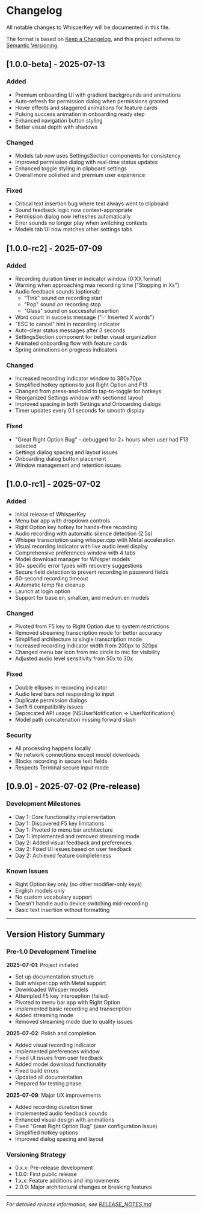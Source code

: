 # Changelog

All notable changes to WhisperKey will be documented in this file.

The format is based on [Keep a Changelog](https://keepachangelog.com/en/1.0.0/),
and this project adheres to [Semantic Versioning](https://semver.org/spec/v2.0.0.html).

## [1.0.0-beta] - 2025-07-13

### Added
- Premium onboarding UI with gradient backgrounds and animations
- Auto-refresh for permission dialog when permissions granted
- Hover effects and staggered animations for feature cards
- Pulsing success animation in onboarding ready step
- Enhanced navigation button styling
- Better visual depth with shadows

### Changed
- Models tab now uses SettingsSection components for consistency
- Improved permission dialog with real-time status updates
- Enhanced toggle styling in clipboard settings
- Overall more polished and premium user experience

### Fixed
- Critical text insertion bug where text always went to clipboard
- Sound feedback logic now context-appropriate
- Permission dialog now refreshes automatically
- Error sounds no longer play when switching contexts
- Models tab UI now matches other settings tabs

## [1.0.0-rc2] - 2025-07-09

### Added
- Recording duration timer in indicator window (0:XX format)
- Warning when approaching max recording time ("Stopping in Xs")
- Audio feedback sounds (optional):
  - "Tink" sound on recording start
  - "Pop" sound on recording stop
  - "Glass" sound on successful insertion
- Word count in success message ("✅ Inserted X words")
- "ESC to cancel" hint in recording indicator
- Auto-clear status messages after 3 seconds
- SettingsSection component for better visual organization
- Animated onboarding flow with feature cards
- Spring animations on progress indicators

### Changed
- Increased recording indicator window to 380x70px
- Simplified hotkey options to just Right Option and F13
- Changed from press-and-hold to tap-to-toggle for hotkeys
- Reorganized Settings window with sectioned layout
- Improved spacing in both Settings and Onboarding dialogs
- Timer updates every 0.1 seconds for smooth display

### Fixed
- "Great Right Option Bug" - debugged for 2+ hours when user had F13 selected
- Settings dialog spacing and layout issues
- Onboarding dialog button placement
- Window management and retention issues

## [1.0.0-rc1] - 2025-07-02

### Added
- Initial release of WhisperKey
- Menu bar app with dropdown controls
- Right Option key hotkey for hands-free recording
- Audio recording with automatic silence detection (2.5s)
- Whisper transcription using whisper.cpp with Metal acceleration
- Visual recording indicator with live audio level display
- Comprehensive preferences window with 4 tabs
- Model download manager for Whisper models
- 30+ specific error types with recovery suggestions
- Secure field detection to prevent recording in password fields
- 60-second recording timeout
- Automatic temp file cleanup
- Launch at login option
- Support for base.en, small.en, and medium.en models

### Changed
- Pivoted from F5 key to Right Option due to system restrictions
- Removed streaming transcription mode for better accuracy
- Simplified architecture to single transcription mode
- Increased recording indicator width from 200px to 320px
- Changed menu bar icon from mic.circle to mic for visibility
- Adjusted audio level sensitivity from 50x to 30x

### Fixed
- Double ellipses in recording indicator
- Audio level bars not responding to input
- Duplicate permission dialogs
- Swift 6 compatibility issues
- Deprecated API usage (NSUserNotification → UserNotifications)
- Model path concatenation missing forward slash

### Security
- All processing happens locally
- No network connections except model downloads
- Blocks recording in secure text fields
- Respects Terminal secure input mode

## [0.9.0] - 2025-07-02 (Pre-release)

### Development Milestones
- Day 1: Core functionality implementation
- Day 1: Discovered F5 key limitations
- Day 1: Pivoted to menu bar architecture
- Day 1: Implemented and removed streaming mode
- Day 2: Added visual feedback and preferences
- Day 2: Fixed UI issues based on user feedback
- Day 2: Achieved feature completeness

### Known Issues
- Right Option key only (no other modifier-only keys)
- English models only
- No custom vocabulary support
- Doesn't handle audio device switching mid-recording
- Basic text insertion without formatting

---

## Version History Summary

### Pre-1.0 Development Timeline

**2025-07-01**: Project initiated
- Set up documentation structure
- Built whisper.cpp with Metal support
- Downloaded Whisper models
- Attempted F5 key interception (failed)
- Pivoted to menu bar app with Right Option
- Implemented basic recording and transcription
- Added streaming mode
- Removed streaming mode due to quality issues

**2025-07-02**: Polish and completion
- Added visual recording indicator
- Implemented preferences window
- Fixed UI issues from user feedback
- Added model download functionality
- Fixed build errors
- Updated all documentation
- Prepared for testing phase

**2025-07-09**: Major UX improvements
- Added recording duration timer
- Implemented audio feedback sounds
- Enhanced visual design with animations
- Fixed "Great Right Option Bug" (user configuration issue)
- Simplified hotkey options
- Improved dialog spacing and layout

### Versioning Strategy
- 0.x.x: Pre-release development
- 1.0.0: First public release
- 1.x.x: Feature additions and improvements
- 2.0.0: Major architectural changes or breaking features

---

*For detailed release information, see [RELEASE_NOTES.md](RELEASE_NOTES.md)*